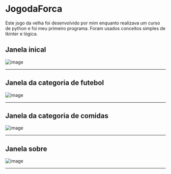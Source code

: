 # JogodaForca
Este jogo da velha foi desenvolvido por mim enquanto realizava um curso de python e foi meu primeiro programa. Foram usados conceitos simples de tkinter e lógica.  
## Janela inical

![image](https://github.com/RikelmeSousadeCarvalho/JogodaForca/assets/157433670/18b06116-de72-4c58-ba65-4475821cf337)

---
## Janela da categoria de futebol

![image](https://github.com/RikelmeSousadeCarvalho/JogodaForca/assets/157433670/73333b53-6379-47f8-b8b6-51e363665898)

---
## Janela da categoria de comidas

![image](https://github.com/RikelmeSousadeCarvalho/JogodaForca/assets/157433670/e5f17b77-4e08-4e65-b0a2-dc7efc1b5fab)

---

## Janela sobre

![image](https://github.com/RikelmeSousadeCarvalho/JogodaForca/assets/157433670/f7bd134f-3c0e-49b0-af78-e1726f825488)

---
